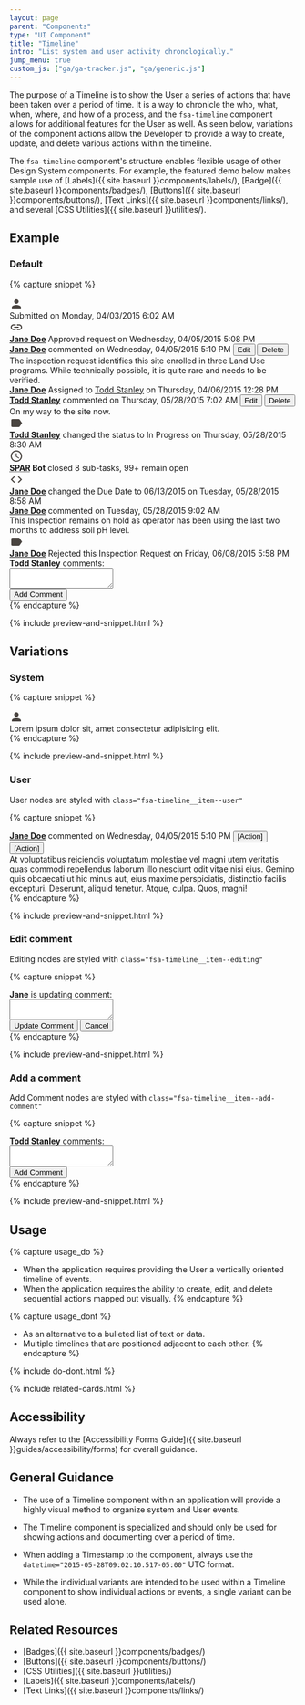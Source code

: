```yaml
---
layout: page
parent: "Components"
type: "UI Component"
title: "Timeline"
intro: "List system and user activity chronologically."
jump_menu: true
custom_js: ["ga/ga-tracker.js", "ga/generic.js"]
---
```


The purpose of a Timeline is to show the User a series of actions that have been taken over a period of time. It is a way to chronicle the who, what, when, where, and how of a process, and the `fsa-timeline` component allows for additional features for the User as well. As seen below, variations of the component actions allow the Developer to provide a way to create, update, and delete various actions within the timeline.

The `fsa-timeline` component's structure enables flexible usage of other Design System components. For example, the featured demo below makes sample use of [Labels]({{ site.baseurl }}components/labels/), [Badge]({{ site.baseurl }}components/badges/), [Buttons]({{ site.baseurl }}components/buttons/), [Text Links]({{ site.baseurl }}components/links/), and several [CSS Utilities]({{ site.baseurl }}utilities/).

## Example

### Default

{% capture snippet %}
<div class="fsa-timeline">
  <div class="fsa-timeline__item fsa-timeline__item--system">
    <div class="fsa-timeline__icon">
      <svg class="fsa-icon fsa-icon--size-2" aria-hidden="true" focusable="false" role="img" fill="#494440" xmlns="http://www.w3.org/2000/svg" width="24" height="24" viewBox="0 0 24 24">
        <path d="M12 12c2.21 0 4-1.79 4-4s-1.79-4-4-4-4 1.79-4 4 1.79 4 4 4zm0 2c-2.67 0-8 1.34-8 4v2h16v-2c0-2.66-5.33-4-8-4z"></path>
      </svg>
    </div>
    <div class="fsa-timeline__hd">
      <span class="fsa-label">Submitted</span> on
      <time datetime="2015-05-28T09:02:10.517-05:00">Monday, 04/03/2015 6:02 AM</time>
    </div>
  </div>
  <div class="fsa-timeline__item fsa-timeline__item--system">
    <div class="fsa-timeline__icon">
      <svg class="fsa-icon fsa-icon--size-2" aria-hidden="true" focusable="false" role="img" fill="#494440" xmlns="http://www.w3.org/2000/svg" width="24" height="24" viewBox="0 0 24 24">
        <path d="M3.9 12c0-1.71 1.39-3.1 3.1-3.1h4V7H7c-2.76 0-5 2.24-5 5s2.24 5 5 5h4v-1.9H7c-1.71 0-3.1-1.39-3.1-3.1zM8 13h8v-2H8v2zm9-6h-4v1.9h4c1.71 0 3.1 1.39 3.1 3.1s-1.39 3.1-3.1 3.1h-4V17h4c2.76 0 5-2.24 5-5s-2.24-5-5-5z"></path>
      </svg>
    </div>
    <div class="fsa-timeline__hd">
      <strong><a href="link.html">Jane Doe</a></strong> <span class="fsa-label">Approved</span> request on
      <time datetime="2015-05-28T09:02:10.517-05:00">Wednesday, 04/05/2015 5:08 PM</time>
    </div>
  </div>
  <div class="fsa-timeline__item fsa-timeline__item--user">
    <div class="fsa-timeline__hd">
      <strong><a href="link.html">Jane Doe</a></strong> commented on
      <time datetime="2015-05-28T09:02:10.517-05:00">Wednesday, 04/05/2015 5:10 PM</time>
      <span class="fsa-timeline__action"> <button class="fsa-btn fsa-btn--small fsa-btn--flat" type="button" onclick="alert('See **.fsa-timeline__item--editing** example.')">Edit</button> <button class="fsa-btn fsa-btn--small fsa-btn--flat" type="button" onclick="alert('Likely use a **Prompt** Notification variation.')">Delete</button> </span>
    </div>
    <div class="fsa-timeline__bd">
      The inspection request identifies this site enrolled in three Land Use programs. While technically possible, it is quite rare and needs to be verified.
    </div>
  </div>
  <div class="fsa-timeline__item fsa-timeline__item--system">
    <div class="fsa-timeline__hd">
      <strong><a href="link.html">Jane Doe</a></strong>
      <span class="fsa-label fsa-label--general">Assigned</span> to <a href="link.html">Todd Stanley</a> on
      <time datetime="2015-05-28T09:02:10.517-05:00">Thursday, 04/06/2015 12:28 PM</time>
    </div>
  </div>
  <div class="fsa-timeline__item fsa-timeline__item--user">
    <div class="fsa-timeline__hd">
      <strong><a href="link.html">Todd Stanley</a></strong> commented on
      <time datetime="2015-05-28T09:02:10.517-05:00">Thursday, 05/28/2015 7:02 AM</time>
      <span class="fsa-timeline__action"> <button class="fsa-btn fsa-btn--small fsa-btn--flat" type="button" onclick="alert('See **.fsa-timeline__item--editing** example.')">Edit</button> <button class="fsa-btn fsa-btn--small fsa-btn--flat" type="button" onclick="alert('Likely use a **Prompt** Notification variation.')">Delete</button> </span>
    </div>
    <div class="fsa-timeline__bd">
      On my way to the site now.
    </div>
  </div>
  <div class="fsa-timeline__item fsa-timeline__item--system">
    <div class="fsa-timeline__icon">
      <svg class="fsa-icon fsa-icon--size-2" aria-hidden="true" focusable="false" role="img" fill="#494440" xmlns="http://www.w3.org/2000/svg" width="24" height="24" viewBox="0 0 24 24">
        <path d="M17.63 5.84C17.27 5.33 16.67 5 16 5L5 5.01C3.9 5.01 3 5.9 3 7v10c0 1.1.9 1.99 2 1.99L16 19c.67 0 1.27-.33 1.63-.84L22 12l-4.37-6.16z"></path>
      </svg>
    </div>
    <div class="fsa-timeline__hd">
      <strong><a href="link.html">Todd Stanley</a></strong> changed the status to
      <span class="fsa-label fsa-label--warning">In Progress</span> on
      <time datetime="2015-05-28T09:02:10.517-05:00">Thursday, 05/28/2015 8:30 AM</time>
    </div>
  </div>
  <div class="fsa-timeline__item fsa-timeline__item--system">
    <div class="fsa-timeline__icon">
      <svg class="fsa-icon fsa-icon--size-2" aria-hidden="true" focusable="false" role="img" fill="#494440" xmlns="http://www.w3.org/2000/svg" width="24" height="24" viewBox="0 0 24 24">
        <path d="M11.99 2C6.47 2 2 6.48 2 12s4.47 10 9.99 10C17.52 22 22 17.52 22 12S17.52 2 11.99 2zM12 20c-4.42 0-8-3.58-8-8s3.58-8 8-8 8 3.58 8 8-3.58 8-8 8zm.5-13H11v6l5.25 3.15.75-1.23-4.5-2.67z"></path>
      </svg>
    </div>
    <div class="fsa-timeline__hd">
      <strong><abbr title="SPA Reference App">SPAR</abbr> Bot</strong> closed <span class="fsa-badge fsa-badge--neutral">8</span> sub-tasks, <span class="fsa-badge fsa-badge--neutral">99+</span> remain open
    </div>
  </div>
  <div class="fsa-timeline__item fsa-timeline__item--system">
    <div class="fsa-timeline__icon">
      <svg class="fsa-icon fsa-icon--size-2" aria-hidden="true" focusable="false" role="img" fill="#494440" xmlns="http://www.w3.org/2000/svg" width="24" height="24" viewBox="0 0 24 24">
        <path d="M9.4 16.6L4.8 12l4.6-4.6L8 6l-6 6 6 6 1.4-1.4zm5.2 0l4.6-4.6-4.6-4.6L16 6l6 6-6 6-1.4-1.4z"></path>
      </svg>
    </div>
    <div class="fsa-timeline__hd">
      <strong><a href="link.html">Jane Doe</a></strong> changed the Due Date to
      <time datetime="2015-05-28T09:02:10.517-05:00">06/13/2015</time> on
      <time datetime="2015-05-28T09:02:10.517-05:00">Tuesday, 05/28/2015 8:58 AM</time>
    </div>
  </div>
  <div class="fsa-timeline__item fsa-timeline__item--user">
    <div class="fsa-timeline__hd">
      <strong><a href="link.html">Jane Doe</a></strong> commented on
      <time datetime="2015-05-28T09:02:10.517-05:00">Tuesday, 05/28/2015 9:02 AM</time>
    </div>
    <div class="fsa-timeline__bd">
      This Inspection remains on hold as operator has been using the last two months to address soil pH level.
    </div>
  </div>
  <div class="fsa-timeline__item fsa-timeline__item--system">
    <div class="fsa-timeline__icon">
      <svg class="fsa-icon fsa-icon--size-2" aria-hidden="true" focusable="false" role="img" fill="#494440" xmlns="http://www.w3.org/2000/svg" width="24" height="24" viewBox="0 0 24 24">
        <path d="M17.63 5.84C17.27 5.33 16.67 5 16 5L5 5.01C3.9 5.01 3 5.9 3 7v10c0 1.1.9 1.99 2 1.99L16 19c.67 0 1.27-.33 1.63-.84L22 12l-4.37-6.16z"></path>
      </svg>
    </div>
    <div class="fsa-timeline__hd">
      <strong><a href="link.html">Jane Doe</a></strong> <span class="fsa-label fsa-label--alert">Rejected</span> this Inspection Request on
      <time datetime="2015-05-28T09:02:10.517-05:00">Friday, 06/08/2015 5:58 PM</time>
    </div>
  </div>
  <div class="fsa-timeline__item fsa-timeline__item--add-comment">
    <div class="fsa-timeline__hd">
      <label class="fsa-field__label" for="inspectionCommentField--104"><strong>Todd Stanley</strong> comments:</label>
    </div>
    <div class="fsa-timeline__bd">
      <div class="fsa-m-b--s">
        <textarea class="fsa-textarea fsa-textarea--block" id="inspectionCommentField--104" name="inspectionCommentField"></textarea>
      </div>
      <button class="fsa-btn fsa-btn--primary" type="submit">Add Comment</button>
    </div>
  </div>
</div>
{% endcapture %}

{% include preview-and-snippet.html %}

## Variations

### System

{% capture snippet %}
<div class="fsa-timeline__item fsa-timeline__item--system">
  <div class="fsa-timeline__icon">
    <svg class="fsa-icon fsa-icon--size-2" aria-hidden="true" focusable="false" role="img" fill="#494440" xmlns="http://www.w3.org/2000/svg" width="24" height="24" viewBox="0 0 24 24">
      <path d="M12 12c2.21 0 4-1.79 4-4s-1.79-4-4-4-4 1.79-4 4 1.79 4 4 4zm0 2c-2.67 0-8 1.34-8 4v2h16v-2c0-2.66-5.33-4-8-4z"></path>
    </svg>
  </div>
  <div class="fsa-timeline__hd">
    Lorem ipsum dolor sit, amet consectetur adipisicing elit.
  </div>
</div>
{% endcapture %}

{% include preview-and-snippet.html %}

### User

User nodes are styled with `class="fsa-timeline__item--user"`

{% capture snippet %}
<div class="fsa-timeline__item fsa-timeline__item--user">
  <div class="fsa-timeline__hd">
    <strong><a href="link.html">Jane Doe</a></strong> commented on
    <time datetime="2015-05-28T09:02:10.517-05:00">Wednesday, 04/05/2015 5:10 PM</time>
    <span class="fsa-timeline__action"> <button class="fsa-btn fsa-btn--small fsa-btn--flat" type="button">[Action]</button> <button class="fsa-btn fsa-btn--small fsa-btn--flat" type="button">[Action]</button> </span>
  </div>
  <div class="fsa-timeline__bd">
    At voluptatibus reiciendis voluptatum molestiae vel magni utem veritatis quas commodi repellendus laborum illo nesciunt odit vitae nisi eius. Gemino quis obcaecati ut hic minus aut, eius maxime perspiciatis, distinctio facilis excepturi. Deserunt, aliquid tenetur. Atque, culpa. Quos, magni!
  </div>
</div>
{% endcapture %}

{% include preview-and-snippet.html %}

### Edit comment

Editing nodes are styled with `class="fsa-timeline__item--editing"`

{% capture snippet %}
<div class="fsa-timeline__item fsa-timeline__item--user fsa-timeline__item--editing">
  <div class="fsa-timeline__hd">
    <label class="fsa-field__label" for="inspectionCommentEditSample--56w6w440"><strong>Jane</strong> is updating comment:</label>
  </div>
  <div class="fsa-timeline__bd">
    <div class="fsa-m-b--s">
      <textarea class="fsa-textarea fsa-textarea--block" id="inspectionCommentEditSample--56w6w440" name="inspectionCommentEditSample--56w6w440"></textarea>
    </div>
    <button class="fsa-btn fsa-btn--primary fsa-btn--small" type="submit" onclick="alert('1. Repaint this fsa-timeline__item to original state with updated content.\n\n2. Growl Notification noting success.')">Update Comment</button>
    <button class="fsa-btn fsa-btn--small fsa-btn--flat" type="button" onclick="alert('Revert to last saved comment. No prompt necessary.')">Cancel</button>
  </div>
</div>
{% endcapture %}

{% include preview-and-snippet.html %}

### Add a comment

Add Comment nodes are styled with `class="fsa-timeline__item--add-comment"`

{% capture snippet %}
<div class="fsa-timeline__item fsa-timeline__item--add-comment">
  <div class="fsa-timeline__hd">
    <label class="fsa-field__label" for="inspectionCommentField--669"><strong>Todd Stanley</strong> comments:</label>
  </div>
  <div class="fsa-timeline__bd">
    <div class="fsa-m-b--s">
      <textarea class="fsa-textarea fsa-textarea--block" id="inspectionCommentField--669" name="inspectionCommentField"></textarea>
    </div>
    <button class="fsa-btn fsa-btn--primary" type="submit">Add Comment</button>
  </div>
</div>
{% endcapture %}

{% include preview-and-snippet.html %}

## Usage

{% capture usage_do %}
* When the application requires providing the User a vertically oriented timeline of events.
* When the application requires the ability to create, edit, and delete sequential actions mapped out visually.
{% endcapture %}

{% capture usage_dont %}
* As an alternative to a bulleted list of text or data.
* Multiple timelines that are positioned adjacent to each other.
{% endcapture %}

{% include do-dont.html %}

{% include related-cards.html %}

## Accessibility

Always refer to the [Accessibility Forms Guide]({{ site.baseurl }}guides/accessibility/forms) for overall guidance.


## General Guidance

* The use of a Timeline component within an application will provide a highly visual method to organize system and User events.

* The Timeline component is specialized and should only be used for showing actions and documenting over a period of time.

* When adding a Timestamp to the component, always use the `datetime="2015-05-28T09:02:10.517-05:00"` UTC format.

* While the individual variants are intended to be used within a Timeline component to show individual actions or events, a single variant can be used alone.


## Related Resources

* [Badges]({{ site.baseurl }}components/badges/)
* [Buttons]({{ site.baseurl }}components/buttons/)
* [CSS Utilities]({{ site.baseurl }}utilities/)
* [Labels]({{ site.baseurl }}components/labels/)
* [Text Links]({{ site.baseurl }}components/links/)
